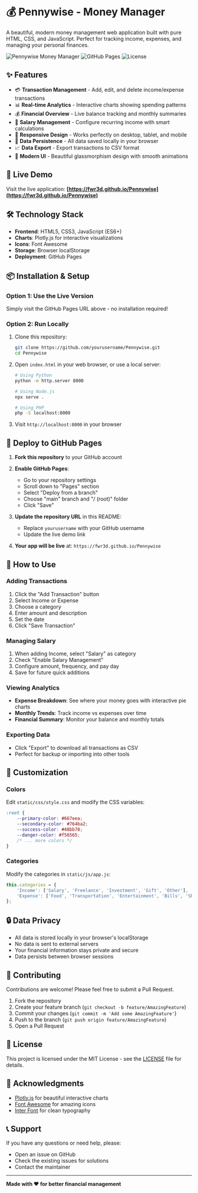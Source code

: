 # 💰 Pennywise - Money Manager

A beautiful, modern money management web application built with pure HTML, CSS, and JavaScript. Perfect for tracking income, expenses, and managing your personal finances.

![Pennywise Money Manager](https://img.shields.io/badge/Status-Live-brightgreen)
![GitHub Pages](https://img.shields.io/badge/Deployed%20on-GitHub%20Pages-blue)
![License](https://img.shields.io/badge/License-MIT-yellow)

## ✨ Features

- 💳 **Transaction Management** - Add, edit, and delete income/expense transactions
- 📊 **Real-time Analytics** - Interactive charts showing spending patterns
- 💰 **Financial Overview** - Live balance tracking and monthly summaries
- 💼 **Salary Management** - Configure recurring income with smart calculations
- 📱 **Responsive Design** - Works perfectly on desktop, tablet, and mobile
- 💾 **Data Persistence** - All data saved locally in your browser
- 📈 **Data Export** - Export transactions to CSV format
- 🎨 **Modern UI** - Beautiful glassmorphism design with smooth animations

## 🚀 Live Demo

Visit the live application: **[https://fwr3d.github.io/Pennywise](https://fwr3d.github.io/Pennywise)**

## 🛠️ Technology Stack

- **Frontend**: HTML5, CSS3, JavaScript (ES6+)
- **Charts**: Plotly.js for interactive visualizations
- **Icons**: Font Awesome
- **Storage**: Browser localStorage
- **Deployment**: GitHub Pages

## 📦 Installation & Setup

### Option 1: Use the Live Version
Simply visit the GitHub Pages URL above - no installation required!

### Option 2: Run Locally
1. Clone this repository:
   ```bash
   git clone https://github.com/yourusername/Pennywise.git
   cd Pennywise
   ```

2. Open `index.html` in your web browser, or use a local server:
   ```bash
   # Using Python
   python -m http.server 8000
   
   # Using Node.js
   npx serve .
   
   # Using PHP
   php -S localhost:8000
   ```

3. Visit `http://localhost:8000` in your browser

## 🚀 Deploy to GitHub Pages

1. **Fork this repository** to your GitHub account

2. **Enable GitHub Pages**:
   - Go to your repository settings
   - Scroll down to "Pages" section
   - Select "Deploy from a branch"
   - Choose "main" branch and "/ (root)" folder
   - Click "Save"

3. **Update the repository URL** in this README:
   - Replace `yourusername` with your GitHub username
   - Update the live demo link

4. **Your app will be live** at: `https://fwr3d.github.io/Pennywise`

## 📱 How to Use

### Adding Transactions
1. Click the "Add Transaction" button
2. Select Income or Expense
3. Choose a category
4. Enter amount and description
5. Set the date
6. Click "Save Transaction"

### Managing Salary
1. When adding Income, select "Salary" as category
2. Check "Enable Salary Management"
3. Configure amount, frequency, and pay day
4. Save for future quick additions

### Viewing Analytics
- **Expense Breakdown**: See where your money goes with interactive pie charts
- **Monthly Trends**: Track income vs expenses over time
- **Financial Summary**: Monitor your balance and monthly totals

### Exporting Data
- Click "Export" to download all transactions as CSV
- Perfect for backup or importing into other tools

## 🎨 Customization

### Colors
Edit `static/css/style.css` and modify the CSS variables:
```css
:root {
    --primary-color: #667eea;
    --secondary-color: #764ba2;
    --success-color: #48bb78;
    --danger-color: #f56565;
    /* ... more colors */
}
```

### Categories
Modify the categories in `static/js/app.js`:
```javascript
this.categories = {
    'Income': ['Salary', 'Freelance', 'Investment', 'Gift', 'Other'],
    'Expense': ['Food', 'Transportation', 'Entertainment', 'Bills', 'Shopping', 'Healthcare', 'Education', 'Other']
};
```

## 🔒 Data Privacy

- All data is stored locally in your browser's localStorage
- No data is sent to external servers
- Your financial information stays private and secure
- Data persists between browser sessions

## 🤝 Contributing

Contributions are welcome! Please feel free to submit a Pull Request.

1. Fork the repository
2. Create your feature branch (`git checkout -b feature/AmazingFeature`)
3. Commit your changes (`git commit -m 'Add some AmazingFeature'`)
4. Push to the branch (`git push origin feature/AmazingFeature`)
5. Open a Pull Request

## 📄 License

This project is licensed under the MIT License - see the [LICENSE](LICENSE) file for details.

## 🙏 Acknowledgments

- [Plotly.js](https://plotly.com/javascript/) for beautiful interactive charts
- [Font Awesome](https://fontawesome.com/) for amazing icons
- [Inter Font](https://rsms.me/inter/) for clean typography

## 📞 Support

If you have any questions or need help, please:
- Open an issue on GitHub
- Check the existing issues for solutions
- Contact the maintainer

---

**Made with ❤️ for better financial management**